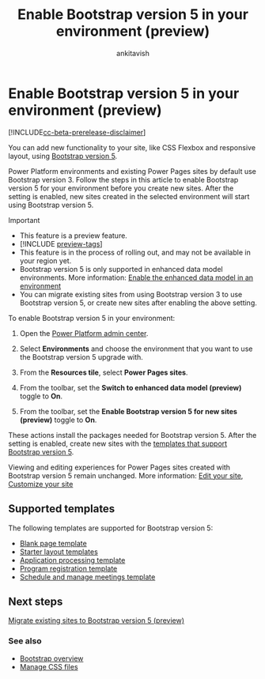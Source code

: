 ﻿---
title: Enable Bootstrap version 5 in your environment (preview)
description: Learn how to enable Bootstrap version 5 in your environment(preview).
author: ankitavish 
ms.topic: conceptual
ms.custom: 
ms.date: 09/27/2023
ms.subservice:
ms.author: avishwakarma 
ms.reviewer: kkendrick
contributors:
    - ProfessorKendrick
---

# Enable Bootstrap version 5 in your environment (preview)

[!INCLUDE[cc-beta-prerelease-disclaimer](../includes/cc-beta-prerelease-disclaimer.md)]

You can add new functionality to your site, like CSS Flexbox and responsive layout, using [Bootstrap version 5](https://getbootstrap.com/docs/5.0/getting-started/introduction/).

Power Platform environments and existing Power Pages sites by default use Bootstrap version 3. Follow the steps in this article to enable Bootstrap version 5 for your environment before you create new sites. After the setting is enabled, new sites created in the selected environment will start using Bootstrap version 5.

> [!IMPORTANT]
> - This feature is a preview feature.
> - [!INCLUDE [preview-tags](../includes/cc-preview-features-definition.md)]
> - This feature is in the process of rolling out, and may not be available in your region yet.
> - Bootstrap version 5 is only supported in enhanced data model environments. More information: [Enable the enhanced data model in an environment](../admin/enhanced-data-model.md#enable-the-enhanced-data-model-in-an-environment)
> - You can migrate existing sites from using Bootstrap version 3 to use Bootstrap version 5, or create new sites after enabling the above setting.

To enable Bootstrap version 5 in your environment:

1. Open the [Power Platform admin center](https://admin.powerplatform.microsoft.com/).

1. Select **Environments** and choose the environment that you want to use the Bootstrap version 5 upgrade with.

1. From the **Resources tile**, select **Power Pages sites**.

1. From the toolbar, set the **Switch to enhanced data model (preview)** toggle to **On**.

1. From the toolbar, set the **Enable Bootstrap version 5 for new sites (preview)** toggle to **On**.

These actions install the packages needed for Bootstrap version 5. After the setting is enabled, create new sites with the [templates that support Bootstrap version 5](#supported-templates).

Viewing and editing experiences for Power Pages sites created with Bootstrap version 5 remain unchanged. More information: [Edit your site](../getting-started/customize-pages.md), [Customize your site](../configure/bootstrap-overview.md#customize-bootstrap)

## Supported templates

The following templates are supported for Bootstrap version 5:

- [Blank page template](../templates/blank.md)
- [Starter layout templates](../templates/starter-layout.md)
- [Application processing template](../templates/building-permit.md)
- [Program registration template](../templates/after-school.md)
- [Schedule and manage meetings template](../templates/book-a-meeting.md)

## Next steps

[Migrate existing sites to Bootstrap version 5 (preview)](migrate-bootstrap.md)

### See also

- [Bootstrap overview](bootstrap-overview.md)
- [Manage CSS files](manage-css.md)
